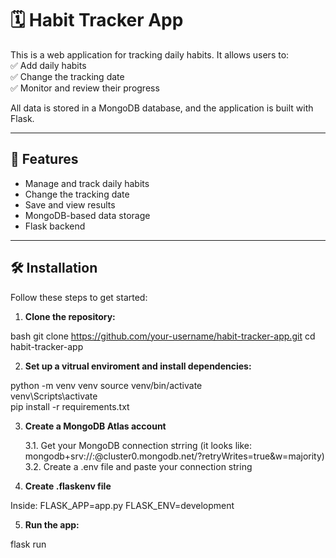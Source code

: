 # 🗓️ Habit Tracker App

This is a web application for tracking daily habits. It allows users to:  
✅ Add daily habits  
✅ Change the tracking date  
✅ Monitor and review their progress  

All data is stored in a MongoDB database, and the application is built with Flask.

---

## 🚀 Features

- Manage and track daily habits
- Change the tracking date
- Save and view results
- MongoDB-based data storage
- Flask backend

---

## 🛠️ Installation

Follow these steps to get started:

1. **Clone the repository:** 

  bash
  git clone https://github.com/your-username/habit-tracker-app.git
  cd habit-tracker-app

2. **Set up a vitrual enviroment and install dependencies:**

  python -m venv venv
  source venv/bin/activate     
  venv\Scripts\activate        
  pip install -r requirements.txt

3. **Create a MongoDB Atlas account**

   3.1. Get your MongoDB connection strring (it looks like:
   mongodb+srv://<user>:<password>@cluster0.mongodb.net/<dbname>?retryWrites=true&w=majority)
   3.2. Create a .env file and paste your connection string

4. **Create .flaskenv file**

  Inside: 
    FLASK_APP=app.py
    FLASK_ENV=development

5. **Run the app:**

  flask run






  

   
